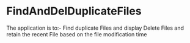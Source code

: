 # FindAndDelDuplicateFiles

The application is to:-
    Find duplicate Files and display
    Delete Files and retain the recent File based on the file modification time
